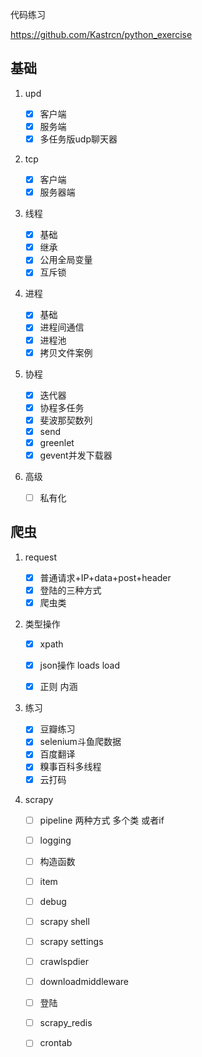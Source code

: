 代码练习

https://github.com/Kastrcn/python_exercise

## 基础

1. upd
   - [x] 客户端
   - [x] 服务端
   - [x] 多任务版udp聊天器

2. tcp
   - [x] 客户端
   - [x] 服务器端

3. 线程
   - [x] 基础
   - [x] 继承
   - [x] 公用全局变量
   - [x] 互斥锁

4. 进程
   - [x] 基础
   - [x] 进程间通信
   - [x] 进程池
   - [x] 拷贝文件案例

5. 协程
   - [x] 迭代器 
   - [x] 协程多任务
   - [x] 斐波那契数列
   - [x] send
   - [x] greenlet
   - [x] gevent并发下载器

6. 高级

   - [ ] 私有化


##  爬虫

1. request
   - [x] 普通请求+IP+data+post+header
   - [x] 登陆的三种方式
   - [x] 爬虫类

2. 类型操作

   - [x] xpath

   - [x] json操作 loads  load
   - [x] 正则 内涵

3. 练习
   - [x] 豆瓣练习
   - [x] selenium斗鱼爬数据
   - [x] 百度翻译
   - [x] 糗事百科多线程
   - [x] 云打码
   
4. scrapy

   - [ ] pipeline 两种方式 多个类 或者if
   - [ ] logging
   - [ ] 构造函数
   - [ ] item
   - [ ] debug
   - [ ] scrapy shell
   - [ ] scrapy settings
   - [ ] crawlspdier
   - [ ] downloadmiddleware

   - [ ] 登陆
   - [ ] scrapy_redis
   - [ ] crontab
   
